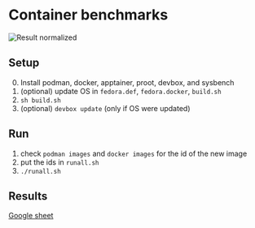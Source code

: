 # Container benchmarks

![Result normalized](https://docs.google.com/spreadsheets/d/e/2PACX-1vSLrwS1zMdzptNu5IUR93nNMfDCpUqBRsSorYYYFlGc7h5VseIhifaphXkaQmQxb09wN9olZlCEmo1J/pubchart?oid=42874494&format=image)

## Setup
0. Install podman, docker, apptainer, proot, devbox, and sysbench
1. (optional) update OS in `fedora.def`, `fedora.docker`, `build.sh`
2. `sh build.sh`
3. (optional) `devbox update` (only if OS were updated)

## Run
1. check `podman images` and `docker images` for the id of the new image
2. put the ids in `runall.sh`
3. `./runall.sh`

## Results
[Google sheet](https://docs.google.com/spreadsheets/d/1L7QYoD_QgGZa2FRbhBajj5-MhussEHhv0LMBfpu5sYY/edit?usp=sharing)

